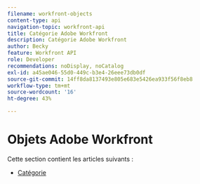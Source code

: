 ```yaml
---
filename: workfront-objects
content-type: api
navigation-topic: workfront-api
title: Catégorie Adobe Workfront
description: Catégorie Adobe Workfront
author: Becky
feature: Workfront API
role: Developer
recommendations: noDisplay, noCatalog
exl-id: a45ae046-55d0-449c-b3e4-26eee73db0df
source-git-commit: 14ff8da8137493e805e683e5426ea933f56f8eb8
workflow-type: tm+mt
source-wordcount: '16'
ht-degree: 43%

---
```



# Objets Adobe Workfront

Cette section contient les articles suivants :

* [Catégorie](../../wf-api/wf-objects/category.md)
